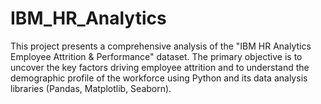 # IBM_HR_Analytics
This project presents a comprehensive analysis of the "IBM HR Analytics Employee Attrition &amp; Performance" dataset. The primary objective is to uncover the key factors driving employee attrition and to understand the demographic profile of the workforce using Python and its data analysis libraries (Pandas, Matplotlib, Seaborn).
